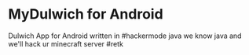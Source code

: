 MyDulwich for Android
=================

Dulwich App for Android written in #hackermode java 
we know java and we'll hack ur minecraft server
#retk
